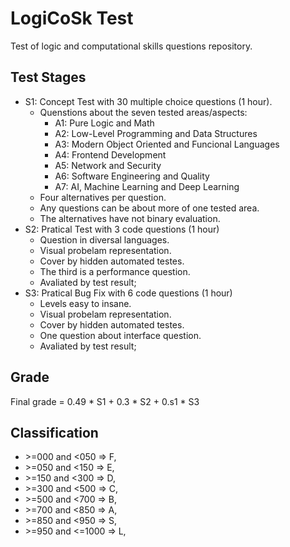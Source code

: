 # LogiCoSk Test
Test of logic and computational skills questions repository.

## Test Stages

- S1: Concept Test with 30 multiple choice questions (1 hour).
  - Quenstions about the seven tested areas/aspects:
    - A1: Pure Logic and Math
    - A2: Low-Level Programming and Data Structures
    - A3: Modern Object Oriented and Funcional Languages
    - A4: Frontend Development
    - A5: Network and Security
    - A6: Software Engineering and Quality
    - A7: AI, Machine Learning and Deep Learning
  - Four alternatives per question.
  - Any questions can be about more of one tested area.
  - The alternatives have not binary evaluation.
- S2: Pratical Test with 3 code questions (1 hour)
  - Question in diversal languages.
  - Visual probelam representation.
  - Cover by hidden automated testes.
  - The third is a performance question.
  - Avaliated by test result;
- S3: Pratical Bug Fix with 6 code questions (1 hour)
  - Levels easy to insane.
  - Visual probelam representation.
  - Cover by hidden automated testes.
  - One question about interface question.
  - Avaliated by test result;

## Grade

Final grade = 0.49 * S1 + 0.3 * S2 + 0.s1 * S3

## Classification

  - \>=000 and <050 => F,
  - \>=050 and <150 => E,
  - \>=150 and <300 => D,
  - \>=300 and <500 => C,
  - \>=500 and <700 => B,
  - \>=700 and <850 => A,
  - \>=850 and <950 => S,
  - \>=950 and <=1000 => L,